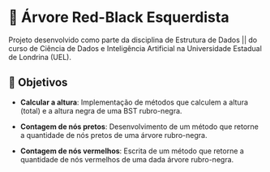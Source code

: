 # 🌳 Árvore Red-Black Esquerdista

Projeto desenvolvido como parte da disciplina de Estrutura de Dados || do curso de Ciência de Dados e Inteligência Artificial na Universidade Estadual de Londrina (UEL). 


## 🎯 Objetivos

- **Calcular a altura**: Implementação de métodos que calculem a altura (total) e a altura negra de uma BST rubro-negra.

- **Contagem de nós pretos**: Desenvolvimento de um método que retorne a quantidade de nós pretos de uma árvore rubro-negra.

- **Contagem de nós vermelhos**: Escrita de um método que retorne a quantidade de nós vermelhos de uma dada árvore rubro-negra.